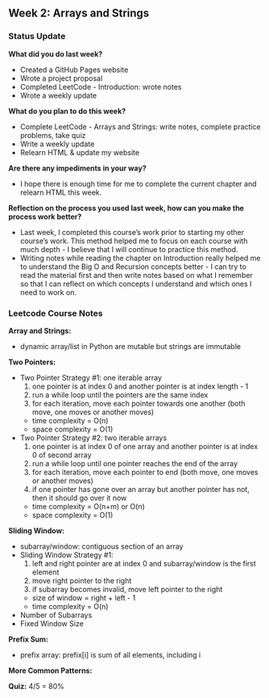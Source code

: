 ## Week 2: Arrays and Strings 

### Status Update

**What did you do last week?**
* Created a GitHub Pages website
* Wrote a project proposal 
* Completed LeetCode - Introduction: wrote notes
* Wrote a weekly update

**What do you plan to do this week?**
* Complete LeetCode - Arrays and Strings: write notes, complete practice problems, take quiz 
* Write a weekly update
* Relearn HTML & update my website

**Are there any impediments in your way?**
* I hope there is enough time for me to complete the current chapter and relearn HTML this week.

**Reflection on the process you used last week, how can you make the process work better?**
* Last week, I completed this course’s work prior to starting my other course’s work. This method helped me to focus on each course with much depth - I believe that I will continue to practice this method.
* Writing notes while reading the chapter on Introduction really helped me to understand the Big O and Recursion concepts better - I can try to read the material first and then write notes based on what I remember so that I can reflect on which concepts I understand and which ones I need to work on. 

### Leetcode Course Notes

**Array and Strings:** 
* dynamic array/list in Python are mutable but strings are immutable 

**Two Pointers:** 
* Two Pointer Strategy #1: one iterable array
  1. one pointer is at index 0 and another pointer is at index length - 1
  2. run a while loop until the pointers are the same index 
  3. for each iteration, move each pointer towards one another (both move, one moves or another moves)
  * time complexity = O(n)
  * space complexity = O(1)
* Two Pointer Strategy #2: two iterable arrays
  1. one pointer is at index 0 of one array and another pointer is at index 0 of second array
  2. run a while loop until one pointer reaches the end of the array 
  3. for each iteration, move each pointer to end (both move, one moves or another moves)
  4. if one pointer has gone over an array but another pointer has not, then it should go over it now 
  * time complexity = O(n+m) or O(n)
  * space complexity = O(1)
  
**Sliding Window:** 
* subarray/window: contiguous section of an array 
* Sliding Window Strategy #1: 
  1. left and right pointer are at index 0 and subarray/window is the first element 
  2. move right pointer to the right 
  3. if subarray becomes invalid, move left pointer to the right
  * size of window = right + left - 1
  * time complexity = O(n)
* Number of Subarrays
* Fixed Window Size

**Prefix Sum:** 
* prefix array: prefix[i] is sum of all elements, including i 

**More Common Patterns:** 

**Quiz:** 4/5 = 80%
